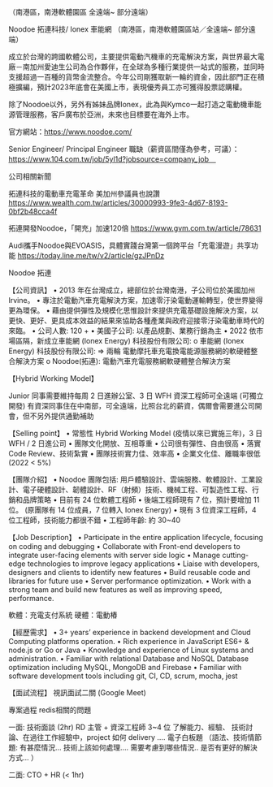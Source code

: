 （南港區，南港軟體園區 全遠端~ 部分遠端）

Noodoe 拓連科技/ Ionex 車能網 （南港區，南港軟體園區站／全遠端~ 部分遠端）

成立於台灣的跨國軟體公司，主要提供電動汽機車的充電解決方案，與世界最大電廠－南加州愛迪生公司為合作夥伴，在全球為多種行業提供一站式的服務，並同時支援超過一百種的貨幣金流整合。今年公司剛獲取新一輪的資金，因此部門正在積極擴編，預計2023年底會在美國上市，表現優秀員工亦可獲得股票認購權。

除了Noodoe以外，另外有姊妹品牌Ionex，此為與Kymco一起打造之電動機車能源管理服務，客戶廣布於亞洲，未來也目標要在海外上市。


官方網站：https://www.noodoe.com/

Senior Engineer/ Principal Engineer 職缺（薪資區間僅為參考，可議）：https://www.104.com.tw/job/5yl1d?jobsource=company_job　

公司相關新聞

拓連科技的電動車充電革命 美加州參議員也說讚
https://www.wealth.com.tw/articles/30000993-9fe3-4d67-8193-0bf2b48cca4f


拓連開發Noodoe，「開充」加速120倍
https://www.gvm.com.tw/article/78631

Audi攜手Noodoe與EVOASIS，具體實踐台灣第一個跨平台「充電漫遊」共享功能
https://today.line.me/tw/v2/article/gzJPnDz



Noodoe 拓連

 

【公司資訊】
•    2013 年在台灣成立，總部位於台灣南港，子公司位於美國加州 Irvine。
•    專注於電動汽車充電解決方案，加速零汙染電動運輸轉型，使世界變得更為環保。
•    藉由提供彈性及規模化思惟設計來提供充電基礎設施解決方案，以更快、更好、更具成本效益的結果來協助各種產業與政府迎接零汙染電動車時代的來臨。
•    公司人數: 120 +
•    美國子公司:  以產品規劃、業務行銷為主
•    2022 依市場區隔，新成立車能網 (Ionex Energy) 科技股份有限公司:
o      車能網 (Ionex Energy) 科技股份有限公司:  => 兩輪
電動摩托車充電換電能源服務網的軟硬體整合解決方案
o      Noodoe(拓連):
電動汽車充電服務網軟硬體整合解決方案

 

【Hybrid Working Model】

Junior 同事需要維持每周 2 日進辦公室、3 日 WFH
資深工程師可全遠端 (可獨立開發)
有資深同事住在中南部，可全遠端，比照台北的薪資，偶爾會需要進公司開會，但不另外提供通勤補助

 

【Selling point】
•    常態性 Hybrid Working Model (疫情以來已實施三年)，3 日 WFH / 2 日進公司
•    團隊文化開放、互相尊重
•    公司很有彈性、自由很高
•    落實 Code Review、技術紮實
•    團隊技術實力佳、效率高
•    企業文化佳、離職率很低  (2022 < 5%)


【團隊介紹】
•    Noodoe 團隊包括: 用戶體驗設計、雲端服務、軟體設計、工業設計、電子硬體設計、韌體設計、RF（射頻）技術、機械工程、可製造性工程、行銷和品牌策略
•    目前有 24 位軟體工程師
•    後端工程師現有 7 位，預計要增加 11 位。  (原團隊有 14 位成員，7 位轉入 Ionex Energy)
•    現有 3 位資深工程師，4 位工程師，技術能力都很不錯
•    工程師年齡: 約 30~40

 
【Job Description】
•    Participate in the entire application lifecycle, focusing on coding and debugging
•    Collaborate with Front-end developers to integrate user-facing elements with server side logic
•    Manage cutting-edge technologies to improve legacy applications
•    Liaise with developers, designers and clients to identify new features
•    Build reusable code and libraries for future use
•    Server performance optimization.
•    Work with a strong team and build new features as well as improving speed, performance.


軟體：充電支付系統
硬體：電動樁


【經歷需求】
•    3+ years’ experience in backend development and Cloud Computing platforms operation.
•    Rich experience in JavaScript ES6+ & node.js  or   Go  or Java
•    Knowledge and experience of Linux systems and administration.
•    Familiar with relational Database and NoSQL Database optimization including MySQL, MongoDB and Firebase
•    Familiar with software development tools including git, CI, CD, scrum, mocha, jest



【面試流程】 視訊面試二關 (Google Meet)

專案過程
redis相關的問題

一面:  技術面談 (2hr) 
    RD 主管 + 資深工程師   3~4 位
    了解能力、經驗、    技術討論、在過往工作經驗中，project 如何 delivery ….
    電子白板題
 （語法、技術情節題: 有甚麼情況… 技術上該如何處理….  需要考慮到哪些情況..  是否有更好的解決方式… ）

二面: CTO + HR (< 1hr)